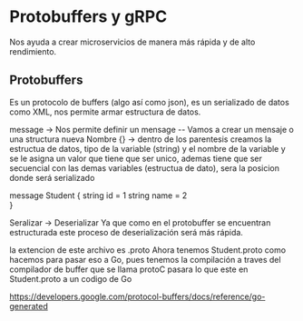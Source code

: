 # Protobuffers y gRPC
Nos ayuda a crear microservicios de manera más rápida y de alto rendimiento.

## Protobuffers
Es un protocolo de buffers (algo así como json), es un serializado de datos como XML, nos permite armar estructura de datos. 

message -> Nos permite definir un mensage -- Vamos a crear un mensaje o una structura nueva
Nombre {} -> dentro de los parentesis creamos la estructua de datos, tipo de la variable (string) y el nombre de la variable y se le asigna un valor que tiene que ser unico, ademas tiene que ser secuencial con las demas variables (estructua de dato), sera la posicion donde será serializado

message Student {
  string id = 1
  string name = 2  
}

Seralizar -> Deserializar 
Ya que como en el protobuffer se encuentran estructurada este proceso de deserialización será más rápida.

la extencion de este archivo es .proto
Ahora tenemos Student.proto como hacemos para pasar eso a Go, pues tenemos la compilación a traves del compilador de buffer que se llama protoC pasara lo que este en Student.proto a un codigo de Go

https://developers.google.com/protocol-buffers/docs/reference/go-generated
